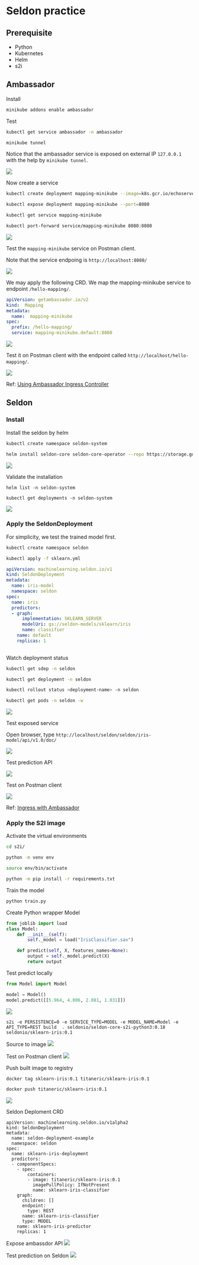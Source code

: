 # Seldon practice

## Prerequisite

- Python
- Kubernetes
- Helm
- s2i

## Ambassador

Install

```bash
minikube addons enable ambassador
```

Test

```bash
kubectl get service ambassador -n ambassador
```

```bash
minikube tunnel
```

Notice that the ambassador service is exposed on external IP `127.0.0.1` with the help by `minikube tunnel`.

![](https://i.imgur.com/UapJNxO.png)

Now create a service

```bash
kubectl create deployment mapping-minikube --image=k8s.gcr.io/echoserver:1.4

kubectl expose deployment mapping-minikube --port=8080
```

```bash
kubectl get service mapping-minikube
```

```bash
kubectl port-forward service/mapping-minikube 8080:8080
```

![](https://i.imgur.com/50P4lT7.png)

Test the `mapping-minikube` service on Postman client.

Note that the service endpoing is `http://localhost:8080/`

![](https://i.imgur.com/42LEFdK.png)

We may apply the following CRD.
We map the mapping-minikube service to endpoint `/hello-mapping/`.

```yaml
apiVersion: getambassador.io/v2
kind:  Mapping
metadata:
  name:  mapping-minikube
spec:
  prefix: /hello-mapping/
  service: mapping-minikube.default:8080
```

![](https://i.imgur.com/vJRGW8j.png)

Test it on Postman client with the endpoint called `http://localhost/hello-mapping/`.

![](https://i.imgur.com/Keh2SqY.png)

Ref: [Using Ambassador Ingress Controller](https://minikube.sigs.k8s.io/docs/tutorials/ambassador_ingress_controller/)

## Seldon

### Install

Install the seldon by helm

```bash
kubectl create namespace seldon-system

helm install seldon-core seldon-core-operator --repo https://storage.googleapis.com/seldon-charts --set usageMetrics.enabled=true --namespace seldon-system --set ambassador.enabled=true
```

![](https://i.imgur.com/iBfOs0y.png)

Validate the installation
```
helm list -n seldon-system

kubectl get deployments -n seldon-system
```

![](https://i.imgur.com/LHbJHgs.png)

### Apply the SeldonDeployment

For simplicity, we test the trained model first.

```bash
kubectl create namespace seldon

kubectl apply -f sklearn.yml
```

```yaml
apiVersion: machinelearning.seldon.io/v1
kind: SeldonDeployment
metadata:
  name: iris-model
  namespace: seldon
spec:
  name: iris
  predictors:
  - graph:
      implementation: SKLEARN_SERVER
      modelUri: gs://seldon-models/sklearn/iris
      name: classifier
    name: default
    replicas: 1
  
```

Watch deployment status

```bash
kubectl get sdep -n seldon

kubectl get deployment -n seldon

kubectl rollout status <deployment-name> -n seldon
```

```bash
kubectl get pods -n seldon -w
```

![](https://i.imgur.com/kJhxu3X.png)

Test exposed service

Open browser, type `http://localhost/seldon/seldon/iris-model/api/v1.0/doc/`

![](https://i.imgur.com/MnGkofx.png)

Test prediction API

![](https://i.imgur.com/kjFEzmw.png)

Test on Postman client

![](https://i.imgur.com/23Kmqyl.png)

Ref: [Ingress with Ambassador](https://docs.seldon.io/projects/seldon-core/en/latest/ingress/ambassador.html)

### Apply the S2I image

Activate the virtual environments

```bash
cd s2i/

python -m venv env

source env/bin/activate

python -m pip install -r requirements.txt
```

Train the model

```bash
python train.py
```

Create Python wrapper Model

```python
from joblib import load
class Model:
    def __init__(self):
        self._model = load("IrisClassifier.sav") 

    def predict(self, X, features_names=None):
        output = self._model.predict(X)
        return output
```

Test predict locally

```python
from Model import Model

model = Model()
model.predict([[5.964, 4.006, 2.081, 1.031]])
```

![](https://i.imgur.com/NmIBx2J.png)

```bash=
s2i -e PERSISTENCE=0 -e SERVICE_TYPE=MODEL -e MODEL_NAME=Model -e API_TYPE=REST build  . seldonio/seldon-core-s2i-python3:0.18 seldonio/sklearn-iris:0.1
```

Source to image
![](https://i.imgur.com/PrQ4Pbn.png)

Test on Postman client
![](https://i.imgur.com/1EIIDGB.png)

Push built image to registry

```bash
docker tag sklearn-iris:0.1 titaneric/sklearn-iris:0.1

docker push titaneric/sklearn-iris:0.1 
```

![](https://i.imgur.com/5dZxdLj.png)

Seldon Deploment CRD

```yaml=
apiVersion: machinelearning.seldon.io/v1alpha2
kind: SeldonDeployment
metadata:
  name: seldon-deployment-example
  namespace: seldon
spec:
  name: sklearn-iris-deployment
  predictors:
  - componentSpecs:
    - spec:
        containers:
        - image: titaneric/sklearn-iris:0.1
          imagePullPolicy: IfNotPresent
          name: sklearn-iris-classifier
    graph:
      children: []
      endpoint:
        type: REST
      name: sklearn-iris-classifier
      type: MODEL
    name: sklearn-iris-predictor
    replicas: 1
```

Expose ambassdor API
![](https://i.imgur.com/STriuof.png)

Test prediction on Seldon
![](https://i.imgur.com/rTmYtIZ.png)